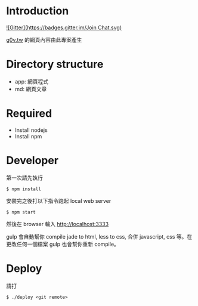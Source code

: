 # Introduction
[![Gitter](https://badges.gitter.im/Join Chat.svg)](https://gitter.im/g0v/g0v.tw?utm_source=badge&utm_medium=badge&utm_campaign=pr-badge&utm_content=badge)

[g0v.tw](http://g0v.tw) 的網頁內容由此專案產生

# Directory structure

 * app: 網頁程式
 * md: 網頁文章

# Required

- Install nodejs
- Install npm 

# Developer

第一次請先執行

    $ npm install

安裝完之後打以下指令跑起 local web server

    $ npm start

然後在 browser 輸入 [http://localhost:3333](http://localhost:3333)

gulp 會自動幫你 compile jade to html, less to css, 合併 javascript, css 等。在更改任何一個檔案 gulp 也會幫你重新 compile。

# Deploy

請打

    $ ./deploy <git remote>

